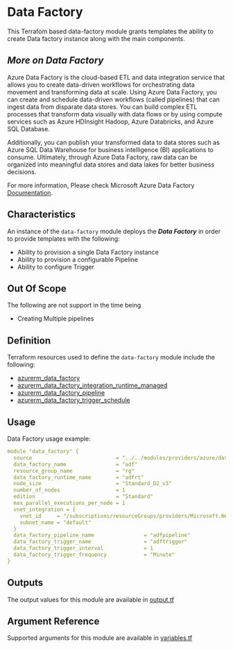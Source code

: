 # Data Factory

This Terrafom based data-factory module grants templates the ability to create Data factory instance along with the main components.

## _More on Data Factory_

Azure Data Factory is the cloud-based ETL and data integration service that allows you to create data-driven workflows for orchestrating data movement and transforming data at scale. Using Azure Data Factory, you can create and schedule data-driven workflows (called pipelines) that can ingest data from disparate data stores. You can build complex ETL processes that transform data visually with data flows or by using compute services such as Azure HDInsight Hadoop, Azure Databricks, and Azure SQL Database.

Additionally, you can publish your transformed data to data stores such as Azure SQL Data Warehouse for business intelligence (BI) applications to consume. Ultimately, through Azure Data Factory, raw data can be organized into meaningful data stores and data lakes for better business decisions.

For more information, Please check Microsoft Azure Data Factory [Documentation](https://docs.microsoft.com/en-us/azure/data-factory/introduction).

## Characteristics

An instance of the `data-factory` module deploys the _**Data Factory**_ in order to provide templates with the following:

- Ability to provision a single Data Factory instance
- Ability to provision a configurable Pipeline
- Ability to configure Trigger


## Out Of Scope

The following are not support in the time being

- Creating Multiple pipelines

## Definition

Terraform resources used to define the `data-factory` module include the following:

- [azurerm_data_factory](https://www.terraform.io/docs/providers/azurerm/r/data_factory.html)
- [azurerm_data_factory_integration_runtime_managed](https://www.terraform.io/docs/providers/azurerm/r/data_factory_integration_runtime_managed.html)
- [azurerm_data_factory_pipeline](https://www.terraform.io/docs/providers/azurerm/r/data_factory_pipeline.html)
- [azurerm_data_factory_trigger_schedule](https://www.terraform.io/docs/providers/azurerm/r/data_factory_trigger_schedule.html)

## Usage

Data Factory usage example:

``` yaml
module "data_factory" {
  source                           = "../../modules/providers/azure/data-factory"
  data_factory_name                = "adf"
  resource_group_name              = "rg"
  data_factory_runtime_name        = "adfrt"
  node_size                        = "Standard_D2_v3"
  number_of_nodes                  = 1
  edition                          = "Standard"
  max_parallel_executions_per_node = 1
  vnet_integration = {
    vnet_id     = "/subscriptions/resourceGroups/providers/Microsoft.Network/virtualNetworks/testvnet"
    subnet_name = "default"
  }
  data_factory_pipeline_name                = "adfpipeline"
  data_factory_trigger_name                 = "adftrigger"
  data_factory_trigger_interval             = 1
  data_factory_trigger_frequency            = "Minute"
}
```

## Outputs

The output values for this module are available in [output.tf](output.tf)


## Argument Reference

Supported arguments for this module are available in [variables.tf](variables.tf)
